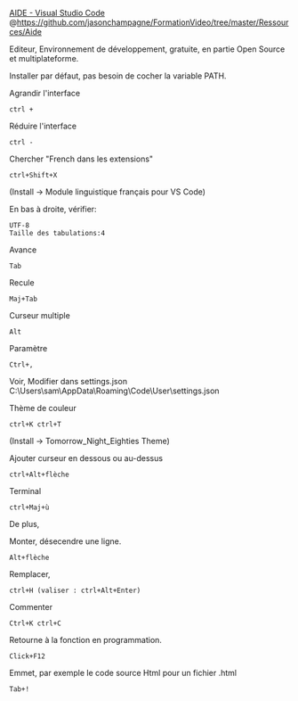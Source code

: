 [AIDE - Visual Studio Code](https://www.youtube.com/watch?v=eQUsUq_2AQU&list=PLrSOXFDHBtfEwFMZ1YIXgUqOFODGyo7tB&index=24)
@https://github.com/jasonchampagne/FormationVideo/tree/master/Ressources/Aide

Editeur, Environnement de développement, gratuite, en partie Open Source et multiplateforme.

Installer par défaut, pas besoin de cocher la variable PATH.

Agrandir l'interface

	ctrl +
	
Réduire l'interface

	ctrl -

Chercher "French dans les extensions"

	ctrl+Shift+X

(Install -> Module linguistique français pour VS Code)

En bas à droite, vérifier:

	UTF-8
	Taille des tabulations:4

Avance

	Tab
	
Recule

	Maj+Tab

Curseur multiple

	Alt

Paramètre

	Ctrl+,
	
Voir,
Modifier dans settings.json
C:\Users\sam\AppData\Roaming\Code\User\settings.json

Thème de couleur

	ctrl+K ctrl+T

(Install -> Tomorrow_Night_Eighties Theme)

Ajouter curseur en dessous ou au-dessus

	ctrl+Alt+flèche

Terminal

	ctrl+Maj+ù

De plus, 

Monter, désecendre une ligne.
	
	Alt+flèche
	
Remplacer,
	
	ctrl+H (valiser : ctrl+Alt+Enter)

Commenter

	Ctrl+K ctrl+C
	
Retourne à la fonction en programmation.
	
	Click+F12
	
Emmet, par exemple le code source Html pour un fichier .html

	Tab+!